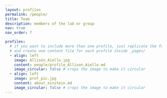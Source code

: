 ```yaml
---
layout: profiles
permalink: /people/
title: Team
description: members of the lab or group
nav: true
nav_order: 7

profiles:
  # if you want to include more than one profile, just replicate the following block
  # and create one content file for each profile inside _pages/
  - align: left
    image: Allison_Aiello.jpg
    content: people/profile_Allison_Aiello.md
    image_circular: false # crops the image to make it circular
  - align: left
    image: prof_pic.jpg
    content: about_einstein.md
    image_circular: false # crops the image to make it circular
---
```

